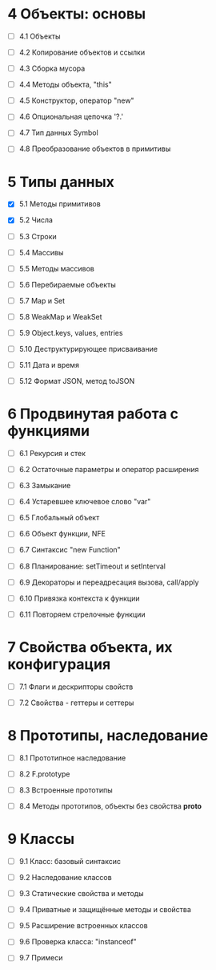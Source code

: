 # 4 Объекты: основы

- [ ] 4.1 Объекты

- [ ] 4.2 Копирование объектов и ссылки

- [ ] 4.3 Сборка мусора
- [ ] 4.4 Методы объекта, "this"
- [ ] 4.5 Конструктор, оператор "new"
- [ ] 4.6 Опциональная цепочка '?.'
- [ ] 4.7 Тип данных Symbol
- [ ] 4.8 Преобразование объектов в примитивы



# 5 Типы данных

- [x] 5.1 Методы примитивов

- [x] 5.2 Числа

- [ ] 5.3 Строки

- [ ] 5.4 Массивы

- [ ] 5.5 Методы массивов

- [ ] 5.6 Перебираемые объекты

- [ ] 5.7 Map и Set

- [ ] 5.8 WeakMap и WeakSet

- [ ] 5.9 Object.keys, values, entries

- [ ] 5.10 Деструктурирующее присваивание

- [ ] 5.11 Дата и время

- [ ] 5.12 Формат JSON, метод toJSON

# 6 Продвинутая работа с функциями

- [ ] 6.1 Рекурсия и стек

- [ ] 6.2 Остаточные параметры и оператор расширения

- [ ] 6.3 Замыкание

- [ ] 6.4 Устаревшее ключевое слово "var"

- [ ] 6.5 Глобальный объект

- [ ] 6.6 Объект функции, NFE

- [ ] 6.7 Синтаксис "new Function"

- [ ] 6.8 Планирование: setTimeout и setInterval

- [ ] 6.9 Декораторы и переадресация вызова, call/apply

- [ ] 6.10 Привязка контекста к функции

- [ ] 6.11 Повторяем стрелочные функции

# 7 Свойства объекта, их конфигурация

- [ ] 7.1 Флаги и дескрипторы свойств

- [ ] 7.2 Свойства - геттеры и сеттеры

# 8 Прототипы, наследование

- [ ] 8.1 Прототипное наследование

- [ ] 8.2 F.prototype

- [ ] 8.3 Встроенные прототипы

- [ ] 8.4 Методы прототипов, объекты без свойства __proto__

# 9 Классы

- [ ] 9.1 Класс: базовый синтаксис

- [ ] 9.2 Наследование классов

- [ ] 9.3 Статические свойства и методы

- [ ] 9.4 Приватные и защищённые методы и свойства

- [ ] 9.5 Расширение встроенных классов

- [ ] 9.6 Проверка класса: "instanceof"

- [ ] 9.7 Примеси
